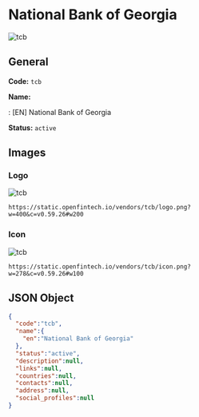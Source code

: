 
# National Bank of Georgia 
![tcb](https://static.openfintech.io/vendors/tcb/logo.png?w=400&c=v0.59.26#w200)  

## General 
 
**Code:** `tcb` 
 
**Name:** 
 
:	[EN] National Bank of Georgia 
 
**Status:** `active` 
 

## Images 

### Logo 
 
![tcb](https://static.openfintech.io/vendors/tcb/logo.png?w=400&c=v0.59.26#w200)  

```
https://static.openfintech.io/vendors/tcb/logo.png?w=400&c=v0.59.26#w200
```  

### Icon 
 
![tcb](https://static.openfintech.io/vendors/tcb/icon.png?w=278&c=v0.59.26#w100)  

```
https://static.openfintech.io/vendors/tcb/icon.png?w=278&c=v0.59.26#w100
```  

## JSON Object 

```json
{
  "code":"tcb",
  "name":{
    "en":"National Bank of Georgia"
  },
  "status":"active",
  "description":null,
  "links":null,
  "countries":null,
  "contacts":null,
  "address":null,
  "social_profiles":null
}
```  
